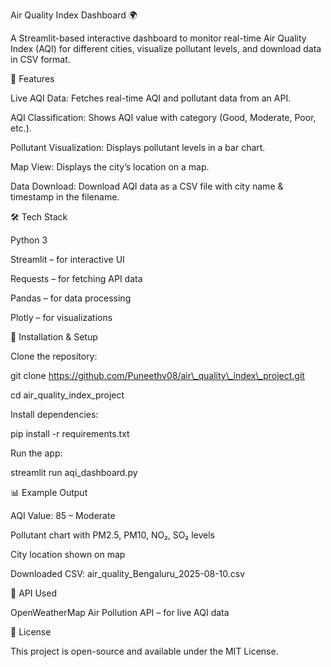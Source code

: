 Air Quality Index Dashboard 🌍

A Streamlit-based interactive dashboard to monitor real-time Air Quality Index (AQI) for different cities, visualize pollutant levels, and download data in CSV format.



📌 Features

Live AQI Data: Fetches real-time AQI and pollutant data from an API.

AQI Classification: Shows AQI value with category (Good, Moderate, Poor, etc.).

Pollutant Visualization: Displays pollutant levels in a bar chart.

Map View: Displays the city’s location on a map.

Data Download: Download AQI data as a CSV file with city name \& timestamp in the filename.



🛠 Tech Stack

Python 3

Streamlit – for interactive UI

Requests – for fetching API data

Pandas – for data processing

Plotly – for visualizations

🚀 Installation \& Setup

Clone the repository:

git clone https://github.com/Puneethv08/air\_quality\_index\_project.git

cd air\_quality\_index\_project

Install dependencies:

pip install -r requirements.txt

Run the app:

streamlit run aqi\_dashboard.py

📊 Example Output

AQI Value: 85 – Moderate

Pollutant chart with PM2.5, PM10, NO₂, SO₂ levels

City location shown on map

Downloaded CSV: air\_quality\_Bengaluru\_2025-08-10.csv

📌 API Used

OpenWeatherMap Air Pollution API – for live AQI data

📄 License

This project is open-source and available under the MIT License.






